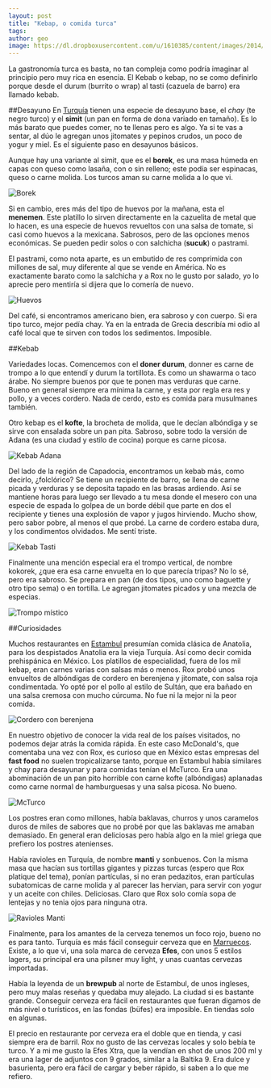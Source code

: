 ```yaml
---
layout: post
title: "Kebap, o comida turca"
tags: 
author: geo
image: https://dl.dropboxusercontent.com/u/1610385/content/images/2014/12/IMG_20141220_183732744.jpg
---
```

La gastronomía turca es basta, no tan compleja como podría imaginar al principio pero muy rica en esencia. El Kebab o kebap, no se como definirlo porque desde el durum (burrito o wrap) al tasti (cazuela de barro) era llamado kebab. 

##Desayuno
En [Turquía](/tag/turquia) tienen una especie de desayuno base, el *chay* (te negro turco) y el **simit** (un pan en forma de dona variado en tamaño). Es lo más barato que puedes comer, no te llenas pero es algo. Ya si te vas a sentar, al dúo le agregan unos jitomates y pepinos crudos, un poco de yogur y miel. Es el siguiente paso en desayunos básicos. 

Aunque hay una variante al simit, que es el **borek**, es una masa húmeda en capas con queso como lasaña, con o sin relleno; este podía ser espinacas, queso o carne molida. Los turcos aman su carne molida a lo que vi. 

![Borek](https://dl.dropboxusercontent.com/u/1610385/content/images/2014/12/IMG_20141221_085021314_HDR.jpg)

Si en cambio, eres más del tipo de huevos por la mañana, esta el **menemen**. Este platillo lo sirven directamente en la cazuelita de metal que lo hacen, es una especie de huevos revueltos con una salsa de tomate, si casi como huevos a la mexicana. Sabrosos, pero de las opciones menos económicas. Se pueden pedir solos o con salchicha (**sucuk**) o pastrami. 

El pastrami, como nota aparte, es un embutido de res comprimida con millones de sal, muy diferente al que se vende en América. No es exactamente barato como la salchicha y a Rox no le gusto por salado, yo lo aprecie pero mentiría si dijera que lo comería de nuevo. 

![Huevos](https://dl.dropboxusercontent.com/u/1610385/content/images/2014/12/IMG_20141219_081446555.jpg)

Del café, si encontramos americano bien, era sabroso y con cuerpo. Si era tipo turco, mejor pedía chay. Ya en la entrada de Grecia describía mi odio al café local que te sirven con todos los sedimentos. Imposible. 

##Kebab

Variedades locas. Comencemos con el **doner durum**, donner es carne de trompo a lo que entendí y durum la tortillota. Es como un shawarma o taco  árabe. No siempre buenos por que te ponen mas verduras que carne. Bueno en general siempre era mínima la carne, y esta por regla era res y pollo, y a veces cordero. Nada de cerdo, esto es comida para musulmanes también. 

Otro kebap es el **kofte**, la brocheta de molida, que le decían albóndiga y se sirve con ensalada sobre un pan pita. Sabroso, sobre todo la versión de Adana (es una ciudad y estilo de cocina) porque es carne picosa. 

![Kebab Adana](https://dl.dropboxusercontent.com/u/1610385/content/images/2014/12/IMG_20141221_150141659.jpg)

Del lado de la región de Capadocia, encontramos un kebab más, como decirlo, ¿folclórico? Se tiene un recipiente de barro, se llena de carne picada y verduras y se deposita tapado en las brasas ardiendo. Así se mantiene horas para luego ser llevado a tu mesa donde el mesero con una especie de espada lo golpea de un borde débil que parte en dos el recipiente y tienes una explosión de vapor y jugos hirviendo. Mucho show, pero sabor pobre, al menos el que probé. La carne de cordero estaba dura, y los condimentos olvidados. Me sentí triste. 

![Kebab Tasti](https://dl.dropboxusercontent.com/u/1610385/content/images/2014/12/IMG_20141223_194017802.jpg)

Finalmente una mención especial era el trompo vertical, de nombre kokorek, ¿que era esa carne envuelta en lo que parecía tripas? No lo sé, pero era sabroso. Se prepara en pan (de dos tipos, uno como baguette y otro tipo sema) o en tortilla. Le agregan jitomates picados y una mezcla de especias. 

![Trompo místico](https://dl.dropboxusercontent.com/u/1610385/content/images/2014/12/IMG_20141220_183732744-1.jpg)

##Curiosidades

Muchos restaurantes en [Estambul](/tag/estambul) presumían comida clásica de Anatolia, para los despistados Anatolia era la vieja Turquía. Así como decir comida prehispánica en México. Los platillos de especialidad, fuera de los mil kebap, eran carnes varias con salsas más o menos. Rox probó unos envueltos de albóndigas de cordero en berenjena y jitomate, con salsa roja condimentada. Yo opté por el pollo al estilo de Sultán, que era bañado en una salsa cremosa con mucho cúrcuma. No fue ni la mejor ni la peor comida. 

![Cordero con berenjena](https://dl.dropboxusercontent.com/u/1610385/content/images/2014/12/IMG_20141219_134316739.jpg)

En nuestro objetivo de conocer la vida real de los países visitados, no podemos dejar atrás la comida rápida. En este caso McDonald's, que comentaba una vez con Rox, es curioso que en México estas empresas del **fast food** no suelen tropicalizarse tanto, porque en Estambul había similares  y chay para desayunar y para comidas tenían el McTurco. Era una abominación de un pan pito horrible con carne kofte (albóndigas) aplanadas como carne normal de hamburguesas y una salsa picosa. No bueno. 

![McTurco](https://dl.dropboxusercontent.com/u/1610385/content/images/2014/12/IMG_20141223_124000905.jpg)

Los postres eran como millones, había baklavas, churros y unos caramelos duros de miles de sabores que no probé por que las baklavas me amaban demasiado. En general eran deliciosas pero había algo en la miel griega que prefiero los postres atenienses. 

Había ravioles en Turquía, de nombre **manti** y sonbuenos. Con la misma masa que hacían sus tortillas gigantes y pizzas turcas (espero que Rox platique del tema), ponían partículas, si no eran pedazitos, eran partículas subatomicas de carne molida y al parecer las hervian, para servir con yogur y un aceite con chiles. Deliciosas. Claro que Rox solo comía sopa de lentejas y no tenia ojos para ninguna otra. 

![Ravioles Manti](https://dl.dropboxusercontent.com/u/1610385/content/images/2014/12/IMG_20141222_140402715.jpg)

Finalmente, para los amantes de la cerveza tenemos un foco rojo, bueno no es para tanto. Turquía es más fácil conseguir cerveza que en [Marruecos](/tag/marruecos). Existe, a lo que vi, una sola marca de cerveza **Efes**, con unos 5 estilos lagers, su principal era una pilsner muy light, y unas cuantas cervezas importadas. 

Había la leyenda de un **brewpub** al norte de Estambul, de unos ingleses, pero muy malas reseñas y quedaba muy alejado. La ciudad si es bastante grande. Conseguir cerveza era fácil en restaurantes que fueran digamos de más nivel o turísticos, en las fondas (büfes) era imposible. En tiendas solo en algunas. 

El precio en restaurante por cerveza era el doble que en tienda, y casi siempre era de barril. Rox no gusto de las cervezas locales y solo bebía te turco. Y a mi me gusto la Efes Xtra, que la vendían en shot de unos 200 ml y era una lager de adjuntos con 9 grados, similar a la Baltika 9. Era dulce y basurienta, pero era fácil de cargar y beber rápido, si saben a lo que me refiero.